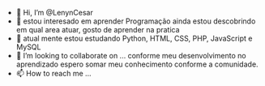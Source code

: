- 👋 Hi, I’m @LenynCesar
- 👀 estou interesado em aprender Programação ainda estou descobrindo em qual area atuar, gosto de aprender na pratica
- 🌱 atual mente estou estudando Python, HTML, CSS, PHP, JavaScript e MySQL
- 💞️ I’m looking to collaborate on ... conforme meu desenvolvimento no aprendizado espero somar meu conhecimento conforme a comunidade.
- 📫 How to reach me ...

<!---
LenynCe/LenynCe is a ✨ special ✨ repository because its `README.md` (this file) appears on your GitHub profile.
You can click the Preview link to take a look at your changes.
--->
